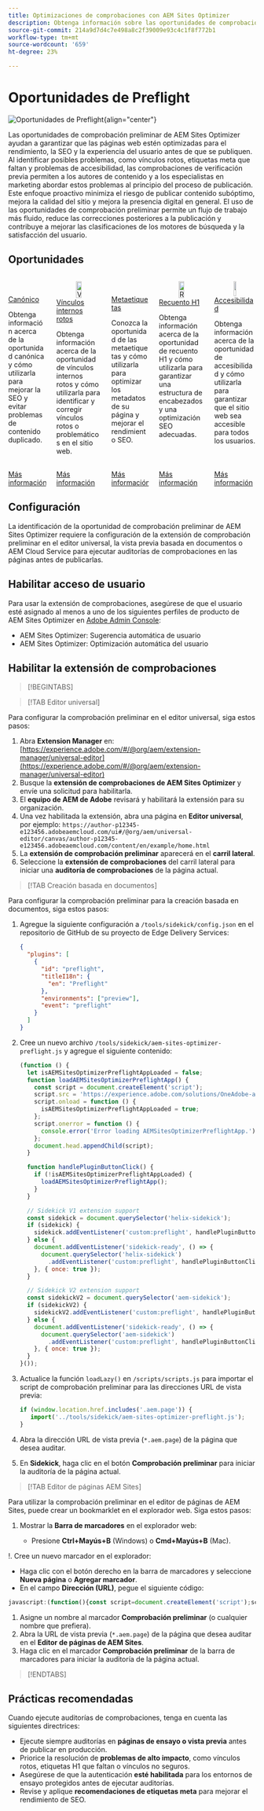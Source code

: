 ```yaml
---
title: Optimizaciones de comprobaciones con AEM Sites Optimizer
description: Obtenga información sobre las oportunidades de comprobaciones con AEM Sites Optimizer.
source-git-commit: 214a9d7d4c7e498a8c2f39009e93c4c1f8f772b1
workflow-type: tm+mt
source-wordcount: '659'
ht-degree: 23%

---
```



# Oportunidades de Preflight

![Oportunidades de Preflight](./assets/preflight/hero.png){align="center"}

Las oportunidades de comprobación preliminar de AEM Sites Optimizer ayudan a garantizar que las páginas web estén optimizadas para el rendimiento, la SEO y la experiencia del usuario antes de que se publiquen. Al identificar posibles problemas, como vínculos rotos, etiquetas meta que faltan y problemas de accesibilidad, las comprobaciones de verificación previa permiten a los autores de contenido y a los especialistas en marketing abordar estos problemas al principio del proceso de publicación. Este enfoque proactivo minimiza el riesgo de publicar contenido subóptimo, mejora la calidad del sitio y mejora la presencia digital en general. El uso de las oportunidades de comprobación preliminar permite un flujo de trabajo más fluido, reduce las correcciones posteriores a la publicación y contribuye a mejorar las clasificaciones de los motores de búsqueda y la satisfacción del usuario.

## Oportunidades

<!-- CARDS

* ../documentation/opportunities/invalid-or-missing-metadata.md
  {title=Canonical}
  {image=../assets/common/card-link.png}
* ../documentation/opportunities/broken-internal-links.md
  {title=Broken Internal Links}
  {image=../assets/common/card-link.png}
* ../documentation/opportunities/invalid-or-missing-metadata.md
  {title=Metatags}
  {image=../assets/common/card-code.png}
* ../documentation/opportunities/invalid-or-missing-metadata.md
  {title=H1 count}
  {image=../assets/common/card-code.png}
* ../documentation/opportunities/accessibility-issues.md
  {title=Accessibility}
  {image=../assets/common/card-puzzle.png}

-->
<!-- START CARDS HTML - DO NOT MODIFY BY HAND -->
<div class="columns">
    <div class="column is-half-tablet is-half-desktop is-one-third-widescreen" aria-label="Canonical">
        <div class="card" style="height: 100%; display: flex; flex-direction: column; height: 100%;">
            <div class="card-image">
                <figure class="image x-is-16by9">
                    <a href="../documentation/opportunities/invalid-or-missing-metadata.md" title="Canónico" target="_blank" rel="referrer">
                        <img class="is-bordered-r-small" src="../assets/common/card-link.png" alt="Canónico"
                             style="width: 100%; aspect-ratio: 16 / 9; object-fit: cover; overflow: hidden; display: block; margin: auto;">
                    </a>
                </figure>
            </div>
            <div class="card-content is-padded-small" style="display: flex; flex-direction: column; flex-grow: 1; justify-content: space-between;">
                <div class="top-card-content">
                    <p class="headline is-size-6 has-text-weight-bold">
                        <a href="../documentation/opportunities/invalid-or-missing-metadata.md" target="_blank" rel="referrer" title="Canónico">Canónico</a>
                    </p>
                    <p class="is-size-6">Obtenga información acerca de la oportunidad canónica y cómo utilizarla para mejorar la SEO y evitar problemas de contenido duplicado.</p>
                </div>
                <a href="../documentation/opportunities/invalid-or-missing-metadata.md" target="_blank" rel="referrer" class="spectrum-Button spectrum-Button--outline spectrum-Button--primary spectrum-Button--sizeM" style="align-self: flex-start; margin-top: 1rem;">
                    <span class="spectrum-Button-label has-no-wrap has-text-weight-bold">Más información</span>
                </a>
            </div>
        </div>
    </div>
    <div class="column is-half-tablet is-half-desktop is-one-third-widescreen" aria-label="Broken Internal Links">
        <div class="card" style="height: 100%; display: flex; flex-direction: column; height: 100%;">
            <div class="card-image">
                <figure class="image x-is-16by9">
                    <a href="../documentation/opportunities/broken-internal-links.md" title="Vínculos internos rotos" target="_blank" rel="referrer">
                        <img class="is-bordered-r-small" src="../assets/common/card-link.png" alt="Vínculos internos rotos"
                             style="width: 100%; aspect-ratio: 16 / 9; object-fit: cover; overflow: hidden; display: block; margin: auto;">
                    </a>
                </figure>
            </div>
            <div class="card-content is-padded-small" style="display: flex; flex-direction: column; flex-grow: 1; justify-content: space-between;">
                <div class="top-card-content">
                    <p class="headline is-size-6 has-text-weight-bold">
                        <a href="../documentation/opportunities/broken-internal-links.md" target="_blank" rel="referrer" title="Vínculos internos rotos">Vínculos internos rotos</a>
                    </p>
                    <p class="is-size-6">Obtenga información acerca de la oportunidad de vínculos internos rotos y cómo utilizarla para identificar y corregir vínculos rotos o problemáticos en el sitio web.</p>
                </div>
                <a href="../documentation/opportunities/broken-internal-links.md" target="_blank" rel="referrer" class="spectrum-Button spectrum-Button--outline spectrum-Button--primary spectrum-Button--sizeM" style="align-self: flex-start; margin-top: 1rem;">
                    <span class="spectrum-Button-label has-no-wrap has-text-weight-bold">Más información</span>
                </a>
            </div>
        </div>
    </div>
    <div class="column is-half-tablet is-half-desktop is-one-third-widescreen" aria-label="Metatags">
        <div class="card" style="height: 100%; display: flex; flex-direction: column; height: 100%;">
            <div class="card-image">
                <figure class="image x-is-16by9">
                    <a href="../documentation/opportunities/invalid-or-missing-metadata.md" title="Metaetiquetas" target="_blank" rel="referrer">
                        <img class="is-bordered-r-small" src="../assets/common/card-code.png" alt="Metaetiquetas"
                             style="width: 100%; aspect-ratio: 16 / 9; object-fit: cover; overflow: hidden; display: block; margin: auto;">
                    </a>
                </figure>
            </div>
            <div class="card-content is-padded-small" style="display: flex; flex-direction: column; flex-grow: 1; justify-content: space-between;">
                <div class="top-card-content">
                    <p class="headline is-size-6 has-text-weight-bold">
                        <a href="../documentation/opportunities/invalid-or-missing-metadata.md" target="_blank" rel="referrer" title="Metaetiquetas">Metaetiquetas</a>
                    </p>
                    <p class="is-size-6">Conozca la oportunidad de las metaetiquetas y cómo utilizarla para optimizar los metadatos de su página y mejorar el rendimiento SEO.</p>
                </div>
                <a href="../documentation/opportunities/invalid-or-missing-metadata.md" target="_blank" rel="referrer" class="spectrum-Button spectrum-Button--outline spectrum-Button--primary spectrum-Button--sizeM" style="align-self: flex-start; margin-top: 1rem;">
                    <span class="spectrum-Button-label has-no-wrap has-text-weight-bold">Más información</span>
                </a>
            </div>
        </div>
    </div>
    <div class="column is-half-tablet is-half-desktop is-one-third-widescreen" aria-label="H1 count">
        <div class="card" style="height: 100%; display: flex; flex-direction: column; height: 100%;">
            <div class="card-image">
                <figure class="image x-is-16by9">
                    <a href="../documentation/opportunities/invalid-or-missing-metadata.md" title="Recuento H1" target="_blank" rel="referrer">
                        <img class="is-bordered-r-small" src="../assets/common/card-code.png" alt="Recuento H1"
                             style="width: 100%; aspect-ratio: 16 / 9; object-fit: cover; overflow: hidden; display: block; margin: auto;">
                    </a>
                </figure>
            </div>
            <div class="card-content is-padded-small" style="display: flex; flex-direction: column; flex-grow: 1; justify-content: space-between;">
                <div class="top-card-content">
                    <p class="headline is-size-6 has-text-weight-bold">
                        <a href="../documentation/opportunities/invalid-or-missing-metadata.md" target="_blank" rel="referrer" title="Recuento H1">Recuento H1</a>
                    </p>
                    <p class="is-size-6">Obtenga información acerca de la oportunidad de recuento H1 y cómo utilizarla para garantizar una estructura de encabezados y una optimización SEO adecuadas.</p>
                </div>
                <a href="../documentation/opportunities/invalid-or-missing-metadata.md" target="_blank" rel="referrer" class="spectrum-Button spectrum-Button--outline spectrum-Button--primary spectrum-Button--sizeM" style="align-self: flex-start; margin-top: 1rem;">
                    <span class="spectrum-Button-label has-no-wrap has-text-weight-bold">Más información</span>
                </a>
            </div>
        </div>
    </div>
    <div class="column is-half-tablet is-half-desktop is-one-third-widescreen" aria-label="Accessibility">
        <div class="card" style="height: 100%; display: flex; flex-direction: column; height: 100%;">
            <div class="card-image">
                <figure class="image x-is-16by9">
                    <a href="../documentation/opportunities/accessibility-issues.md" title="Accesibilidad" target="_blank" rel="referrer">
                        <img class="is-bordered-r-small" src="../assets/common/card-puzzle.png" alt="Accesibilidad"
                             style="width: 100%; aspect-ratio: 16 / 9; object-fit: cover; overflow: hidden; display: block; margin: auto;">
                    </a>
                </figure>
            </div>
            <div class="card-content is-padded-small" style="display: flex; flex-direction: column; flex-grow: 1; justify-content: space-between;">
                <div class="top-card-content">
                    <p class="headline is-size-6 has-text-weight-bold">
                        <a href="../documentation/opportunities/accessibility-issues.md" target="_blank" rel="referrer" title="Accesibilidad">Accesibilidad</a>
                    </p>
                    <p class="is-size-6">Obtenga información acerca de la oportunidad de accesibilidad y cómo utilizarla para garantizar que el sitio web sea accesible para todos los usuarios.</p>
                </div>
                <a href="../documentation/opportunities/accessibility-issues.md" target="_blank" rel="referrer" class="spectrum-Button spectrum-Button--outline spectrum-Button--primary spectrum-Button--sizeM" style="align-self: flex-start; margin-top: 1rem;">
                    <span class="spectrum-Button-label has-no-wrap has-text-weight-bold">Más información</span>
                </a>
            </div>
        </div>
    </div>

</div>
<!-- END CARDS HTML - DO NOT MODIFY BY HAND -->

## Configuración

La identificación de la oportunidad de comprobación preliminar de AEM Sites Optimizer requiere la configuración de la extensión de comprobación preliminar en el editor universal, la vista previa basada en documentos o AEM Cloud Service para ejecutar auditorías de comprobaciones en las páginas antes de publicarlas.

## Habilitar acceso de usuario

Para usar la extensión de comprobaciones, asegúrese de que el usuario esté asignado al menos a uno de los siguientes perfiles de producto de AEM Sites Optimizer en [Adobe Admin Console](https://adminconsole.adobe.com):

* AEM Sites Optimizer: Sugerencia automática de usuario
* AEM Sites Optimizer: Optimización automática del usuario

## Habilitar la extensión de comprobaciones

>[!BEGINTABS]

>[!TAB Editor universal]

Para configurar la comprobación preliminar en el editor universal, siga estos pasos:

1. Abra **Extension Manager** en:
   [https://experience.adobe.com/#/@org/aem/extension-manager/universal-editor](https://experience.adobe.com/#/@org/aem/extension-manager/universal-editor)
1. Busque la **extensión de comprobaciones de AEM Sites Optimizer** y envíe una solicitud para habilitarla.
1. El **equipo de AEM de Adobe** revisará y habilitará la extensión para su organización.
1. Una vez habilitada la extensión, abra una página en **Editor universal**, por ejemplo:
   `https://author-p12345-e123456.adobeaemcloud.com/ui#/@org/aem/universal-editor/canvas/author-p12345-e123456.adobeaemcloud.com/content/en/example/home.html`
1. La **extensión de comprobación preliminar** aparecerá en el **carril lateral**.
1. Seleccione la **extensión de comprobaciones** del carril lateral para iniciar una **auditoría de comprobaciones** de la página actual.

>[!TAB Creación basada en documentos]

Para configurar la comprobación preliminar para la creación basada en documentos, siga estos pasos:

1. Agregue la siguiente configuración a `/tools/sidekick/config.json` en el repositorio de GitHub de su proyecto de Edge Delivery Services:

   ```json
   {
     "plugins": [
       {
         "id": "preflight",
         "titleI18n": {
           "en": "Preflight"
         },
         "environments": ["preview"],
         "event": "preflight"
       }
     ]
   }
   ```

1. Cree un nuevo archivo `/tools/sidekick/aem-sites-optimizer-preflight.js` y agregue el siguiente contenido:

   ```javascript
   (function () {
     let isAEMSitesOptimizerPreflightAppLoaded = false;
     function loadAEMSitesOptimizerPreflightApp() {
       const script = document.createElement('script');
       script.src = 'https://experience.adobe.com/solutions/OneAdobe-aem-sites-optimizer-preflight-mfe/static-assets/resources/sidekick/client.js?source=plugin';
       script.onload = function () {
         isAEMSitesOptimizerPreflightAppLoaded = true;
       };
       script.onerror = function () {
         console.error('Error loading AEMSitesOptimizerPreflightApp.');
       };
       document.head.appendChild(script);
     }
   
     function handlePluginButtonClick() {
       if (!isAEMSitesOptimizerPreflightAppLoaded) {
         loadAEMSitesOptimizerPreflightApp();
       }
     }
   
     // Sidekick V1 extension support
     const sidekick = document.querySelector('helix-sidekick');
     if (sidekick) {
       sidekick.addEventListener('custom:preflight', handlePluginButtonClick);
     } else {
       document.addEventListener('sidekick-ready', () => {
         document.querySelector('helix-sidekick')
           .addEventListener('custom:preflight', handlePluginButtonClick);
       }, { once: true });
     }
   
     // Sidekick V2 extension support
     const sidekickV2 = document.querySelector('aem-sidekick');
     if (sidekickV2) {
       sidekickV2.addEventListener('custom:preflight', handlePluginButtonClick);
     } else {
       document.addEventListener('sidekick-ready', () => {
         document.querySelector('aem-sidekick')
           .addEventListener('custom:preflight', handlePluginButtonClick);
       }, { once: true });
     }
   }());
   ```

1. Actualice la función `loadLazy()` en `/scripts/scripts.js` para importar el script de comprobación preliminar para las direcciones URL de vista previa:

   ```javascript
   if (window.location.href.includes('.aem.page')) {
      import('../tools/sidekick/aem-sites-optimizer-preflight.js');
   }
   ```

1. Abra la dirección URL de vista previa (`*.aem.page`) de la página que desea auditar.
1. En **Sidekick**, haga clic en el botón **Comprobación preliminar** para iniciar la auditoría de la página actual.

>[!TAB Editor de páginas AEM Sites]

Para utilizar la comprobación preliminar en el editor de páginas de AEM Sites, puede crear un bookmarklet en el explorador web. Siga estos pasos:

1. Mostrar la **Barra de marcadores** en el explorador web:

   * Presione **Ctrl+Mayús+B** (Windows) o **Cmd+Mayús+B** (Mac).

!. Cree un nuevo marcador en el explorador:

* Haga clic con el botón derecho en la barra de marcadores y seleccione **Nueva página** o **Agregar marcador**.
* En el campo **Dirección (URL)**, pegue el siguiente código:

```javascript
javascript:(function(){const script=document.createElement('script');script.src='https://experience.adobe.com/solutions/OneAdobe-aem-sites-optimizer-preflight-mfe/static-assets/resources/sidekick/client.js?source=bookmarklet&target-source=aem-cloud-service';document.head.appendChild(script);})();
```

1. Asigne un nombre al marcador **Comprobación preliminar** (o cualquier nombre que prefiera).
1. Abra la URL de vista previa (`*.aem.page`) de la página que desea auditar en el **Editor de páginas de AEM Sites**.
1. Haga clic en el marcador **Comprobación preliminar** de la barra de marcadores para iniciar la auditoría de la página actual.

>[!ENDTABS]

## Prácticas recomendadas

Cuando ejecute auditorías de comprobaciones, tenga en cuenta las siguientes directrices:

* Ejecute siempre auditorías en **páginas de ensayo o vista previa** antes de publicar en producción.
* Priorice la resolución de **problemas de alto impacto**, como vínculos rotos, etiquetas H1 que faltan o vínculos no seguros.
* Asegúrese de que la autenticación **esté habilitada** para los entornos de ensayo protegidos antes de ejecutar auditorías.
* Revise y aplique **recomendaciones de etiquetas meta** para mejorar el rendimiento de SEO.
